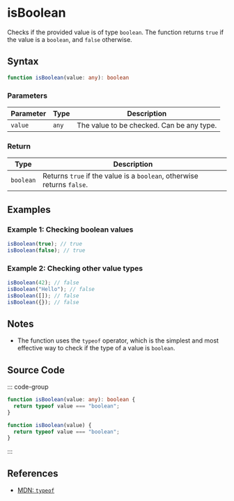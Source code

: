 # isBoolean  
Checks if the provided value is of type `boolean`. The function returns `true` if the value is a `boolean`, and `false` otherwise.

## Syntax
```typescript
function isBoolean(value: any): boolean
```

### Parameters

| Parameter | Type      | Description                               |
|-----------|-----------|-------------------------------------------|
| `value`   | `any`     | The value to be checked. Can be any type. |

### Return

| Type     | Description                                  |
|----------|----------------------------------------------|
| `boolean`| Returns `true` if the value is a `boolean`, otherwise returns `false`. |

## Examples

### Example 1: Checking boolean values
```typescript
isBoolean(true); // true
isBoolean(false); // true
```

### Example 2: Checking other value types
```typescript
isBoolean(42); // false
isBoolean("Hello"); // false
isBoolean([]); // false
isBoolean({}); // false
```

## Notes
- The function uses the `typeof` operator, which is the simplest and most effective way to check if the type of a value is `boolean`.

## Source Code
::: code-group

```typescript
function isBoolean(value: any): boolean {
  return typeof value === "boolean";
}
```

```javascript
function isBoolean(value) {
  return typeof value === "boolean";
}
```
:::

## References
- [MDN: `typeof`](https://developer.mozilla.org/en-US/docs/Web/JavaScript/Reference/Operators/typeof)